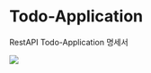 # Todo-Application

RestAPI Todo-Application 명세서

<img src= https://github.com/dlglwo123/Todo-Application/assets/96697031/ac392496-5990-45f3-8c9f-c37a542c150d>
